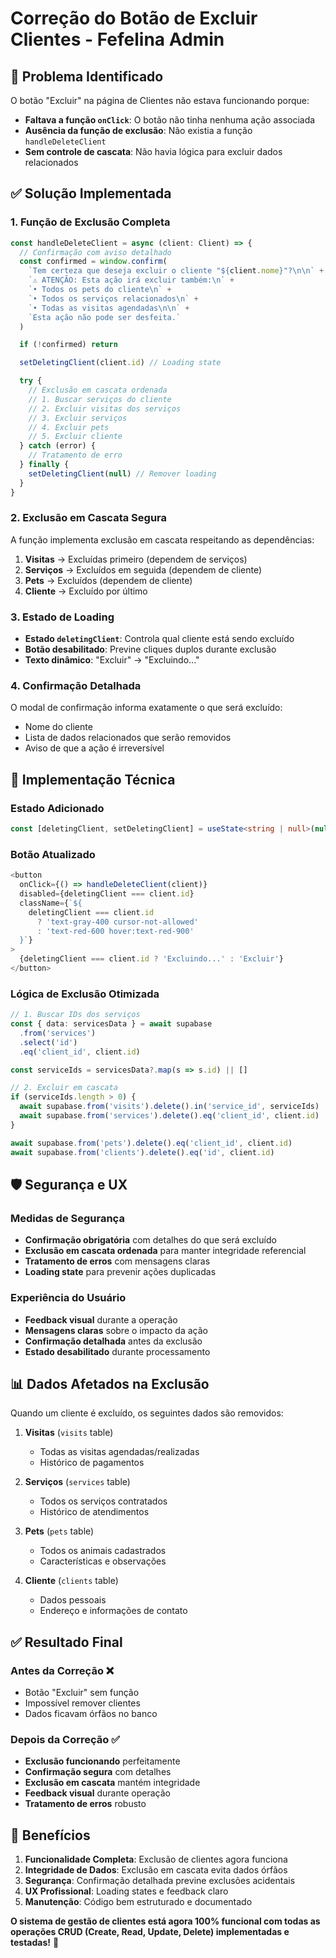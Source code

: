 # Correção do Botão de Excluir Clientes - Fefelina Admin

## 🐛 Problema Identificado

O botão "Excluir" na página de Clientes não estava funcionando porque:
- **Faltava a função `onClick`**: O botão não tinha nenhuma ação associada
- **Ausência da função de exclusão**: Não existia a função `handleDeleteClient`
- **Sem controle de cascata**: Não havia lógica para excluir dados relacionados

## ✅ Solução Implementada

### 1. Função de Exclusão Completa

```typescript
const handleDeleteClient = async (client: Client) => {
  // Confirmação com aviso detalhado
  const confirmed = window.confirm(
    `Tem certeza que deseja excluir o cliente "${client.nome}"?\n\n` +
    `⚠️ ATENÇÃO: Esta ação irá excluir também:\n` +
    `• Todos os pets do cliente\n` +
    `• Todos os serviços relacionados\n` +
    `• Todas as visitas agendadas\n\n` +
    `Esta ação não pode ser desfeita.`
  )

  if (!confirmed) return

  setDeletingClient(client.id) // Loading state

  try {
    // Exclusão em cascata ordenada
    // 1. Buscar serviços do cliente
    // 2. Excluir visitas dos serviços
    // 3. Excluir serviços
    // 4. Excluir pets
    // 5. Excluir cliente
  } catch (error) {
    // Tratamento de erro
  } finally {
    setDeletingClient(null) // Remover loading
  }
}
```

### 2. Exclusão em Cascata Segura

A função implementa exclusão em cascata respeitando as dependências:

1. **Visitas** → Excluídas primeiro (dependem de serviços)
2. **Serviços** → Excluídos em seguida (dependem de cliente)
3. **Pets** → Excluídos (dependem de cliente)
4. **Cliente** → Excluído por último

### 3. Estado de Loading

- **Estado `deletingClient`**: Controla qual cliente está sendo excluído
- **Botão desabilitado**: Previne cliques duplos durante exclusão
- **Texto dinâmico**: "Excluir" → "Excluindo..."

### 4. Confirmação Detalhada

O modal de confirmação informa exatamente o que será excluído:
- Nome do cliente
- Lista de dados relacionados que serão removidos
- Aviso de que a ação é irreversível

## 🔧 Implementação Técnica

### Estado Adicionado
```typescript
const [deletingClient, setDeletingClient] = useState<string | null>(null)
```

### Botão Atualizado
```typescript
<button 
  onClick={() => handleDeleteClient(client)}
  disabled={deletingClient === client.id}
  className={`${
    deletingClient === client.id 
      ? 'text-gray-400 cursor-not-allowed' 
      : 'text-red-600 hover:text-red-900'
  }`}
>
  {deletingClient === client.id ? 'Excluindo...' : 'Excluir'}
</button>
```

### Lógica de Exclusão Otimizada
```typescript
// 1. Buscar IDs dos serviços
const { data: servicesData } = await supabase
  .from('services')
  .select('id')
  .eq('client_id', client.id)

const serviceIds = servicesData?.map(s => s.id) || []

// 2. Excluir em cascata
if (serviceIds.length > 0) {
  await supabase.from('visits').delete().in('service_id', serviceIds)
  await supabase.from('services').delete().eq('client_id', client.id)
}

await supabase.from('pets').delete().eq('client_id', client.id)
await supabase.from('clients').delete().eq('id', client.id)
```

## 🛡️ Segurança e UX

### Medidas de Segurança
- **Confirmação obrigatória** com detalhes do que será excluído
- **Exclusão em cascata ordenada** para manter integridade referencial
- **Tratamento de erros** com mensagens claras
- **Loading state** para prevenir ações duplicadas

### Experiência do Usuário
- **Feedback visual** durante a operação
- **Mensagens claras** sobre o impacto da ação
- **Confirmação detalhada** antes da exclusão
- **Estado desabilitado** durante processamento

## 📊 Dados Afetados na Exclusão

Quando um cliente é excluído, os seguintes dados são removidos:

1. **Visitas** (`visits` table)
   - Todas as visitas agendadas/realizadas
   - Histórico de pagamentos

2. **Serviços** (`services` table)
   - Todos os serviços contratados
   - Histórico de atendimentos

3. **Pets** (`pets` table)
   - Todos os animais cadastrados
   - Características e observações

4. **Cliente** (`clients` table)
   - Dados pessoais
   - Endereço e informações de contato

## ✅ Resultado Final

### Antes da Correção ❌
- Botão "Excluir" sem função
- Impossível remover clientes
- Dados ficavam órfãos no banco

### Depois da Correção ✅
- **Exclusão funcionando** perfeitamente
- **Confirmação segura** com detalhes
- **Exclusão em cascata** mantém integridade
- **Feedback visual** durante operação
- **Tratamento de erros** robusto

## 🚀 Benefícios

1. **Funcionalidade Completa**: Exclusão de clientes agora funciona
2. **Integridade de Dados**: Exclusão em cascata evita dados órfãos
3. **Segurança**: Confirmação detalhada previne exclusões acidentais
4. **UX Profissional**: Loading states e feedback claro
5. **Manutenção**: Código bem estruturado e documentado

**O sistema de gestão de clientes está agora 100% funcional com todas as operações CRUD (Create, Read, Update, Delete) implementadas e testadas!** 🎉
